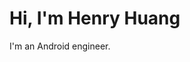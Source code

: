 <h1 class="beginning"> Hi, I'm Henry Huang</h1>

I'm an Android engineer.

<style lang="stylus" scoped>
p
  font-size 20px

@media (max-width: $MQMobile)
  .beginning
    margin-top 0 !important
    text-align center
</style>